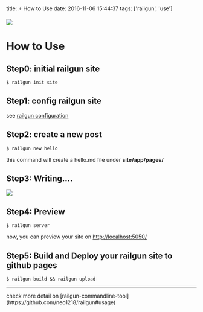 title: ⚡️ How to Use
date: 2016-11-06 15:44:37
tags: ['railgun', 'use']

![](https://images5.alphacoders.com/733/thumb-350-733587.jpg)
# How to Use
## Step0: initial railgun site

    $ railgun init site

## Step1: config railgun site
see [railgun configuration](https://github.com/neo1218/railgun#config)

## Step2: create a new post

    $ railgun new hello

this command will create a hello.md file under **site/app/pages/**

## Step3: Writing....
![](http://7xj431.com1.z0.glb.clouddn.com/tt.gif)

## Step4: Preview

    $ railgun server

now, you can preview your site on [http://localhost:5050/](http://localhost:5050/)

## Step5: Build and Deploy your railgun site to github pages

    $ railgun build && railgun upload

<hr>
check more detail on [railgun-commandline-tool](https://github.com/neo1218/railgun#usage)

